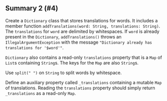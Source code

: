 ## Summary 2 (#4)

Create a `Dictionary` class that stores translations for words. It includes a
member function `addTranslations(word: String, translations: String)`. The
`translations` for `word` are delimited by whitespaces. If `word` is already
present in the `Dictionary`, `addTranslations()` throws an
`IllegalArgumentException` with the message
`"Dictionary already has translations for '$word'"`.

`Dictionary` also contains a read-only `translations` property that is a `Map`
of `List`s containing `String`s. The keys for the `Map` are also `String`s.

<div class="hint">

Use `split(" ")` on `String` to split words by whitespace.

</div>

<div class="hint">

Define an auxiliary property called `_translations` containing a mutable
`Map` of translations. Reading the `translations` property should simply return
`_translations` as a read-only `Map`.

</div>